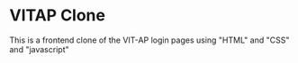 # VITAP Clone
This is a frontend clone of the VIT-AP login pages using "HTML" and "CSS" and "javascript"
